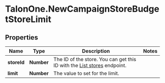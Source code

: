 # TalonOne.NewCampaignStoreBudgetStoreLimit

## Properties

Name | Type | Description | Notes
------------ | ------------- | ------------- | -------------
**storeId** | **Number** | The ID of the store. You can get this ID with the [List stores](#tag/Stores/operation/listStores) endpoint.  | 
**limit** | **Number** | The value to set for the limit. | 


